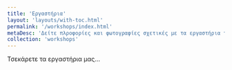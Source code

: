```yaml
---
title: 'Εργαστήρια'
layout: 'layouts/with-toc.html'
permalink: '/workshops/index.html'
metaDesc: 'Δείτε πλροφορίες και φωτογραφίες σχετικές με τα εργαστήρια του ΟΥΠΣ!'
collection: 'workshops'
---
```


Τσεκάρετε τα εργαστήρια μας... 